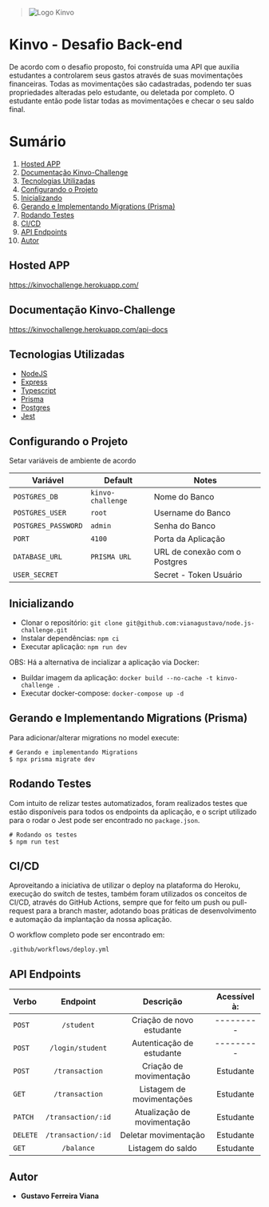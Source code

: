 > ![Logo Kinvo](https://github.com/cbfranca/kinvo-front-end-test/blob/master/logo.svg)


# Kinvo - Desafio Back-end

De acordo com o desafio proposto, foi construída uma API que auxilia estudantes a controlarem seus gastos através de suas movimentações financeiras. Todas as movimentações são cadastradas, podendo ter suas propriedades alteradas pelo estudante, ou deletada por completo. O estudante então pode listar todas as movimentações e checar o seu saldo final.


# Sumário
1. <a href="#Hosted-APP">Hosted APP</a>
2. <a href="#Documentação-Kinvo-Challenge">Documentação Kinvo-Challenge</a>
3. <a href="#Tecnologias-Utilizadas">Tecnologias Utilizadas</a>
4. <a href="#Configurando-o-Projeto">Configurando o Projeto</a>
5. <a href="#Inicializando">Inicializando</a>
6. <a href="#Gerando-e-Implementando-Migrations-(Prisma)">Gerando e Implementando Migrations (Prisma)</a>
7. <a href="#Rodando-Testes">Rodando Testes</a>
8. <a href="#CI/CD">CI/CD</a>
9. <a href="#API-Endpoints">API Endpoints</a>
10. <a href="#Autor">Autor</a>

## Hosted APP

https://kinvochallenge.herokuapp.com/

## Documentação Kinvo-Challenge

https://kinvochallenge.herokuapp.com/api-docs

## Tecnologias Utilizadas

- [NodeJS](https://nodejs.org/)
- [Express](https://expressjs.com/pt-br/)
- [Typescript](https://www.typescriptlang.org/)
- [Prisma](https://typeorm.io/)
- [Postgres](https://www.prisma.io/)
- [Jest](https://jestjs.io/)


## Configurando o Projeto

Setar variáveis de ambiente de acordo

|        Variável      |      Default     |              Notes             |
| -------------------- | ---------------- | ------------------------------ |
|     `POSTGRES_DB`    |`kinvo-challenge` |          Nome do Banco         |
|    `POSTGRES_USER`   |      `root`      |        Username do Banco       |
|  `POSTGRES_PASSWORD` |      `admin`     |          Senha do Banco        |
|        `PORT`        |      `4100`      |       Porta da Aplicação       |
|     `DATABASE_URL`   |   `PRISMA URL`   |  URL de conexão com o Postgres |
|     `USER_SECRET`    |                  |      Secret - Token Usuário    |

## Inicializando

- Clonar o repositório: `git clone git@github.com:vianagustavo/node.js-challenge.git`
- Instalar dependências: `npm ci`
- Executar aplicação: `npm run dev`

OBS: Há a alternativa de incializar a aplicação via Docker:

- Buildar imagem da aplicação: `docker build --no-cache -t kinvo-challenge .`
- Executar docker-compose: `docker-compose up -d`

## Gerando e Implementando Migrations (Prisma)

Para adicionar/alterar migrations no model execute:

```
# Gerando e implementando Migrations
$ npx prisma migrate dev

```

## Rodando Testes

Com intuito de relizar testes automatizados, foram realizados testes que estão disponíveis para todos os endpoints da aplicação, e o script utilizado para o rodar o Jest pode ser encontrado no `package.json`.


```
# Rodando os testes
$ npm run test

```

## CI/CD

Aproveitando a iniciativa de utilizar o deploy na plataforma do Heroku, execução do switch de testes, também foram utilizados os conceitos de CI/CD, através do GitHub Actions, sempre que for feito um push ou pull-request para a branch master, adotando boas práticas de desenvolvimento e automação da implantação da nossa aplicação.

O workflow completo pode ser encontrado em: 

``` .github/workflows/deploy.yml ```

## API Endpoints

|  Verbo   |                    Endpoint                     |                 Descrição                  |     Acessível à:      |
| :------- | :---------------------------------------------: | :----------------------------------------: | :-------------------: |
| `POST`   |                    `/student`                   |         Criação de novo estudante          |       ---------       |
| `POST`   |                  `/login/student`               |        Autenticação de estudante           |       ---------       |
| `POST`   |                   `/transaction`                |         Criação de movimentação            |       Estudante       |
| `GET`    |                   `/transaction`                |           Listagem de movimentações        |       Estudante       |
| `PATCH`  |                 `/transaction/:id`              |        Atualização de movimentação         |       Estudante       |
| `DELETE` |                 `/transaction/:id`              |            Deletar movimentação            |       Estudante       |
| `GET`    |                    `/balance`                   |            Listagem do saldo               |       Estudante       |


## Autor

- **Gustavo Ferreira Viana**